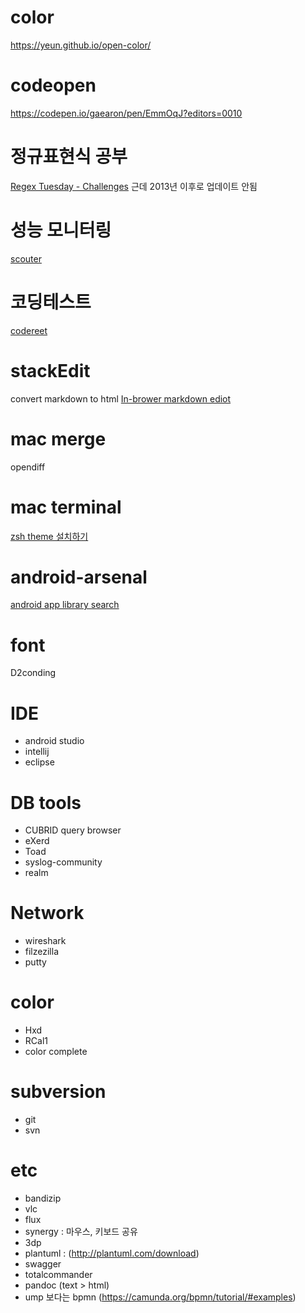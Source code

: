# color
https://yeun.github.io/open-color/

# codeopen
https://codepen.io/gaearon/pen/EmmOqJ?editors=0010

# 정규표현식 공부
[Regex Tuesday - Challenges](http://callumacrae.github.io/regex-tuesday/)
근데 2013년 이후로 업데이트 안됨


# 성능 모니터링
[scouter](http://www.popit.kr/scouter-open-source-apm/)

# 코딩테스트
[codereet](https://codereet.com)

# stackEdit
convert markdown to html
[In-brower markdown ediot](https://stackEdit.io)

# mac merge
opendiff

# mac terminal
[zsh theme 설치하기](http://thdev.tech/mac/2016/05/01/Mac-ZSH-Install.html)

# android-arsenal
[android app library search](http://android-arsenal.com)

# font
D2conding

# IDE
- android studio
- intellij
- eclipse

# DB tools
- CUBRID query browser
- eXerd
- Toad
- syslog-community
- realm

# Network
- wireshark
- filzezilla
- putty

# color
- Hxd
- RCal1
- color complete

# subversion
- git
- svn

# etc
- bandizip
- vlc
- flux
- synergy : 마우스, 키보드 공유
- 3dp
- plantuml : (http://plantuml.com/download)
- swagger
- totalcommander
- pandoc (text > html)
- ump 보다는 bpmn (https://camunda.org/bpmn/tutorial/#examples)
